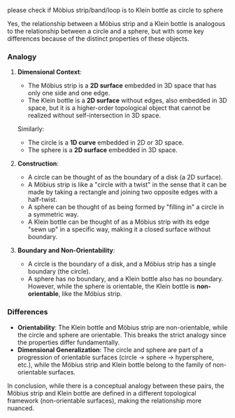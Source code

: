 please check if Möbius strip/band/loop is to Klein bottle as circle to sphere

Yes, the relationship between a Möbius strip and a Klein bottle is analogous to the relationship between a circle and a sphere, but with some key differences because of the distinct properties of these objects.

### Analogy
1. **Dimensional Context**:
   - The Möbius strip is a **2D surface** embedded in 3D space that has only one side and one edge. 
   - The Klein bottle is a **2D surface** without edges, also embedded in 3D space, but it is a higher-order topological object that cannot be realized without self-intersection in 3D space.

   Similarly:
   - The circle is a **1D curve** embedded in 2D or 3D space.
   - The sphere is a **2D surface** embedded in 3D space.

2. **Construction**:
   - A circle can be thought of as the boundary of a disk (a 2D surface).
   - A Möbius strip is like a "circle with a twist" in the sense that it can be made by taking a rectangle and joining two opposite edges with a half-twist. 
   - A sphere can be thought of as being formed by "filling in" a circle in a symmetric way.
   - A Klein bottle can be thought of as a Möbius strip with its edge "sewn up" in a specific way, making it a closed surface without boundary.

3. **Boundary and Non-Orientability**:
   - A circle is the boundary of a disk, and a Möbius strip has a single boundary (the circle).
   - A sphere has no boundary, and a Klein bottle also has no boundary. However, while the sphere is orientable, the Klein bottle is **non-orientable**, like the Möbius strip.

### Differences
- **Orientability**: The Klein bottle and Möbius strip are non-orientable, while the circle and sphere are orientable. This breaks the strict analogy since the properties differ fundamentally.
- **Dimensional Generalization**: The circle and sphere are part of a progression of orientable surfaces (circle -> sphere -> hypersphere, etc.), while the Möbius strip and Klein bottle belong to the family of non-orientable surfaces.

In conclusion, while there is a conceptual analogy between these pairs, the Möbius strip and Klein bottle are defined in a different topological framework (non-orientable surfaces), making the relationship more nuanced.
